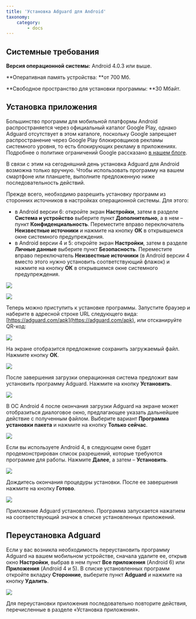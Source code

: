 ```yaml
---
title: 'Установка Adguard для Android'
taxonomy:
    category:
        - docs
---
```


## Системные требования
**Версия операционной системы:** Android 4.0.3 или выше.

**Оперативная память устройства: **от 700 Мб.

**Свободное пространство для установки программы: **30 Мбайт.

## Установка приложения
Большинство программ для мобильной платформы Android распространяется через официальный каталог Google Play, однако Adguard отсутствует в этом каталоге, поскольку Google запрещает распространение через Google Play блокировщиков рекламы системного уровня, то есть блокирующих рекламу в приложениях. Подробнее о политике ограничений Google рассказано [в нашем блоге](https://blog.adguard.com/ru/google-udalil-adguard-dlya-android-iz-play-store/).

В связи с этим на сегодняшний день установка Adguard для Android возможна только вручную. Чтобы использовать программу на вашем смартфоне или планшете, выполните предложенную ниже последовательность действий.

Прежде всего, необходимо разрешить установку программ из сторонних источников в настройках операционной системы. Для этого:

* в Android версии 6: откройте экран **Настройки**, затем в разделе **Система и устройство** выберите пункт **Дополнительно**, а в нем – пункт **Конфиденциальность**. Переместите вправо переключатель **Неизвестные источники** и нажмите на кнопку **ОК** в открывшемся окне системного предупреждения.
* в Android версии 4 и 5: откройте экран **Настройки**, затем в разделе **Личные данные** выберите пункт **Безопасность**. Переместите вправо переключатель **Неизвестные источники** (в Android версии 4 вместо этого нужно установить соответствующий флажок) и нажмите на кнопку **ОК** в открывшемся окне системного предупреждения.

![](Screenshot_2016-12-08-14-21-56-879_com.android.settings.png)

![](Screenshot_2016-12-08-14-45-42.png)

Теперь можно приступить к установке программы. Запустите браузер и наберите в адресной строке URL следующего вида: [https://adguard.com/apk](https://adguard.com/apk), или отсканируйте QR-код:

![](qrcode_android_apk.png)

На экране отобразится предложение сохранить загружаемый файл. Нажмите кнопку **ОК**.

![](browser2.png)

После завершения загрузки операционная система предложит вам установить программу Adguard. Нажмите на кнопку **Установить**.

![](Screenshot_2016-12-08-14-52-30-798_com.google.android.packageinstaller.png)

В ОС Android 4 после окончания загрузки Adguard на экране может отобразиться диалоговое окно, предлагающее указать дальнейшее действие с полученным файлом. Выберите вариант **Программа установки пакета** и нажмите на кнопку **Только сейчас**.

![](Screenshot_2016-12-08-14-58-32.png)

Если вы используете Android 4, в следующем окне будет продемонстрирован список разрешений, которые требуются программе для работы. Нажмите **Далее**, а затем – **Установить**.

![](Screenshot_2016-12-08-15-00-21.png)

Дождитесь окончания процедуры установки. После ее завершения нажмите на кнопку **Готово**. 

![](Screenshot_2016-12-08-14-53-36-474_com.google.android.packageinstaller.png)

Приложение Adguard установлено. Программа запускается нажатием на соответствующий значок в списке установленных приложений.

## Переустановка Аdguard
Если у вас возникла необходимость переустановить программу Аdguard на вашем мобильном устройстве, сначала удалите ее, открыв окно **Настройки**, выбрав в нем пункт **Все приложения** (Android 6) или **Приложения** (Android 4 и 5). В списке установленных программ откройте вкладку **Сторонние**, выберите пункт **Аdguard** и нажмите на кнопку **Удалить**.

![](Screenshot_2016-12-08-15-08-00-009_com.android.settings.png)

Для переустановки приложения последовательно повторите действия, перечисленные в разделе «Установка приложения».


